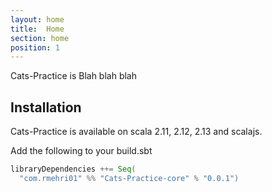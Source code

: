 ```yaml
---
layout: home
title:  Home
section: home
position: 1
---
```


Cats-Practice is Blah blah blah

## Installation

Cats-Practice is available on scala 2.11, 2.12, 2.13 and scalajs.

Add the following to your build.sbt
```scala
libraryDependencies ++= Seq(
  "com.rmehri01" %% "Cats-Practice-core" % "0.0.1")
```
